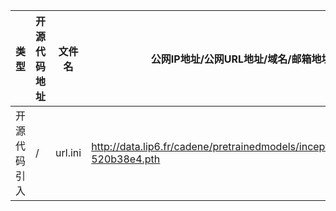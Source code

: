 | 类型 | 开源代码地址 | 文件名 | 公网IP地址/公网URL地址/域名/邮箱地址 | 用途说明 |
| ---- | ------------ | ------ | ------------------------------------ | -------- |
|开源代码引入|/|url.ini|http://data.lip6.fr/cadene/pretrainedmodels/inceptionresnetv2-520b38e4.pth|下载权重|